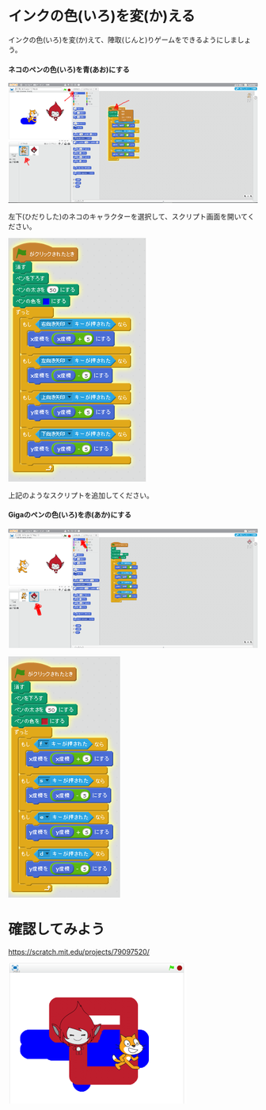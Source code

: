 # インクの色(いろ)を変(か)える

インクの色(いろ)を変(か)えて、陣取(じんと)りゲームをできるようにしましょう。

#### ネコのペンの色(いろ)を青(あお)にする

![](match_005b.png)

左下(ひだりした)のネコのキャラクターを選択して、スクリプト画面を開いてください。

![](match3_001a.png)

上記のようなスクリプトを追加してください。


#### Gigaのペンの色(いろ)を赤(あか)にする

![](match3_006a.png)

![](match3_002a.png)

# 確認してみよう

https://scratch.mit.edu/projects/79097520/

![](match3_003a.png)

